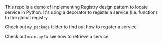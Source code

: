 This repo is a demo of implementing Registry design pattern to locate service in Python. It's using a decorator to register a service (i.e. function) to the global registry.

Check out `my_package` folder to find out how to register a service.

Check out `main.py` to see how to retrieve a service.